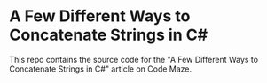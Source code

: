 # A Few Different Ways to Concatenate Strings in C#
This repo contains the source code for the "A Few Different Ways to Concatenate Strings in C#" article on Code Maze.
